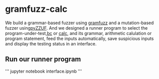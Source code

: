 # gramfuzz-calc
We build a grammar-based fuzzer using [gramfuzz](https://github.com/d0c-s4vage/gramfuzz) and a mutation-based fuzzer using[pyZZUF](https://github.com/nezlooy/pyZZUF). And we designed a runner program to select the program-under-test,[bc](https://www.gnu.org/software/bc/manual/html_mono/bc.html) or [calc](https://www.systutorials.com/docs/linux/man/1-calc/), and its grammar, arithmetic calulation or program statement, feed the inputs automatically, save suspicious inputs and display the testing status in an interface.

## Run our runner program
'''
jupyter notebook interface.ipynb
'''
